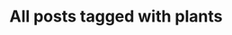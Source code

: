 ---
layout: tag
title: "All posts tagged with plants"
permalink: /weblog/tags/plants/
taxonomy: plants
---